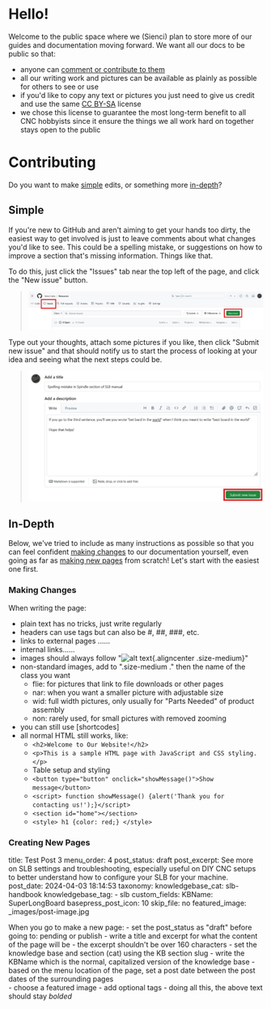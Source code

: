 # Hello!
Welcome to the public space where we (Sienci) plan to store more of our guides and documentation moving forward. We want all our docs to be public so that:
- anyone can [comment or contribute to them](#contributing)
- all our writing work and pictures can be available as plainly as possible for others to see or use
- if you'd like to copy any text or pictures you just need to give us credit and use the same [CC BY-SA](https://creativecommons.org/licenses/by-sa/4.0/) license
- we chose this license to guarantee the most long-term benefit to all CNC hobbyists since it ensure the things we all work hard on together stays open to the public

# Contributing
Do you want to make [simple](#simple) edits, or something more [in-depth](#in-depth)?

## Simple
If you're new to GitHub and aren't aiming to get your hands too dirty, the easiest way to get involved is just to leave comments about what changes you'd like to see. This could be a spelling mistake, or suggestions on how to improve a section that's missing information. Things like that.

To do this, just click the "Issues" tab near the top left of the page, and click the "New issue" button.

> ![The GitHub New Issue webpage](/_images/Docs-submit-issue.jpg)

Type out your thoughts, attach some pictures if you like, then click "Submit new issue" and that should notify us to start the process of looking at your idea and seeing what the next steps could be.

> ![How to write and submit a GitHub issue](/_images/Docs-write-issue.jpg)

## In-Depth
Below, we've tried to include as many instructions as possible so that you can feel confident [making changes](#making-changes) to our documentation yourself, even going as far as [making new pages](#creating-new-pages) from scratch! Let's start with the easiest one first.

### Making Changes

When writing the page:
- plain text has no tricks, just write regularly
- headers can use <h></h> tags but can also be #, ##, ###, etc.
- links to external pages ......
- internal links......
- images should always follow "![alt text](/_images/FILE_NAME "Caption"){.aligncenter .size-medium}"
- non-standard images, add to ".size-medium ." then the name of the class you want 
  - flie: for pictures that link to file downloads or other pages
  - nar: when you want a smaller picture with adjustable size
  - wid: full width pictures, only usually for "Parts Needed" of product assembly
  - non: rarely used, for small pictures with removed zooming
- you can still use [shortcodes]
- all normal HTML still works, like:
  - `<h2>Welcome to Our Website!</h2>`
  - `<p>This is a sample HTML page with JavaScript and CSS styling.</p>`
  - Table setup and styling
  - `<button type="button" onclick="showMessage()">Show message</button>`
  - `<script> function showMessage() {alert('Thank you for contacting us!');}</script>`
  - `<section id="home"></section>`
  - `<style> h1 {color: red;} </style>`

### Creating New Pages

title: Test Post 3
menu_order: 4
post_status: draft
post_excerpt: See more on SLB settings and troubleshooting, especially useful on DIY CNC setups to better understand how to configure your SLB for your machine.
post_date: 2024-04-03 18:14:53
taxonomy:
    knowledgebase_cat: slb-handbook
    knowledgebase_tag:
        - slb
custom_fields:
    KBName: SuperLongBoard
    basepress_post_icon: 10
skip_file: no
featured_image: _images/post-image.jpg

When you go to make a new page:
    - set the post_status as "draft" before going to: pending or publish
    - write a title and excerpt for what the content of the page will be
    - the excerpt shouldn't be over 160 characters
    - set the knowledge base and section (cat) using the KB section slug
    - write the KBName which is the normal, capitalized version of the knowledge base
    - based on the menu location of the page, set a post date between the post dates of the surrounding pages    
    - choose a featured image
    - add optional tags
    - doing all this, the above text should stay *bolded*
